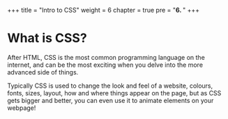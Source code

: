 +++
title = "Intro to CSS"
weight = 6
chapter = true
pre = "<b>6. </b>"
+++

# What is CSS?

After HTML, CSS is the most common programming language on the internet, and can be the most exciting when you delve into the more advanced side of things.

Typically CSS is used to change the look and feel of a website, colours, fonts, sizes, layout, how and where things appear on the page, but as CSS gets bigger and better, you can even use it to animate elements on your webpage!